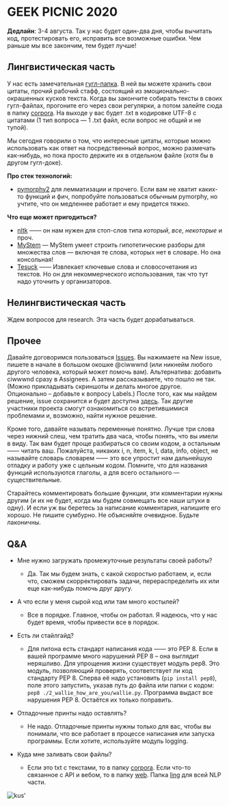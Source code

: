 # GEEK PICNIC 2020

**Дедлайн**: 3-4 августа. Так у нас будет один-два дня, чтобы вычитать код, протестировать его, исправить все возможные ошибки. Чем раньше мы все закончим, тем будет лучше!

## Лингвистическая часть

У нас есть замечательная [гугл-папка](https://drive.google.com/drive/folders/1XHisyJyqv859x64v9aqljhHr4RqszalS?usp=sharing). В ней вы можете хранить свои цитаты, прочий рабочий стафф, состоящий из эмоционально-окрашенных кусков текста. Когда вы закончите собирать тексты в своих гугл-файлах, прогоните его через свои регулярки, а потом залейте сюда в папку [corpora](https://github.com/ciwwwnd/geek_bot/tree/master/corpora). На выходе у вас будет .txt в кодировке UTF-8 с цитатами (1 тип вопроса — 1 .txt файл, если вопрос не общий и не тупой). 

Мы сегодня говорили о том, что интересные цитаты, которые можно использовать как ответ на посредственный вопрос, можно размечать как-нибудь, но пока просто держите их в отдельном файле (хотя бы в другом гугл-доке).

**Про стек технологий:**

+ [pymorphy2](https://pymorphy2.readthedocs.io/en/latest/) для лемматизации и прочего. Если вам не хватит каких-то функций и фич, попробуйте пользоваться обычным pymorphy, но учтите, что он медленнее работает и ему придется тяжко.

**Что еще может пригодиться?**
+ [nltk](https://www.kaggle.com/alxmamaev/how-to-easy-preprocess-russian-text) —— он нам нужен для стоп-слов типа *который*, *все*, *некоторые* и проч.
+ [MyStem](https://yandex.ru/dev/mystem/) –– MyStem умеет строить гипотетические разборы для множества слов — включая те слова, которых нет в словаре. Но она консольная!
+ [Tesuck](https://nlpub.ru/Tesuck) —— Извлекает ключевые слова и словосочетания из текстов. Но он для некоммерческого использования, так что тут надо уточнить у организаторов.

## Нелингвистическая часть

Ждем вопросов для research. Эта часть будет дорабатываться.

## Прочее
Давайте договоримся пользоваться [Issues](https://github.com/ciwwwnd/geek_bot/issues). Вы нажимаете на New issue, пишете в начале в большом окошке @ciwwwnd (или никнейм любого другого человека, который может помочь вам). Альтернатива: добавить ciwwwnd сразу в Assignees. А затем рассказываете, что пошло не так. (Можно прикладывать скриншоты и делать многое другое. Опционально – добавьте к вопросу Labels.) После того, как мы найдем решение, issue сохранится и будет доступна [здесь](https://github.com/ciwwwnd/geek_bot/issues?q=is%3Aissue+is%3Aclosed). Так другие участники проекта смогут ознакомиться со встретившимися проблемами и, возможно, найти нужное решение.

Кроме того, давайте называть переменные понятно. Лучше три слова через нижний слеш, чем тратить два часа, чтобы понять, что вы имели в виду. Так вам будет проще разбираться со своим кодом, а остальным —— читать ваш. Пожалуйста, никаких i, n, item, k, l, data, info, object, не называйте словарь словарем —— это все упростит нам дальнейшую отладку и работу уже с цельным кодом. Помните, что для названия функций используются глаголы, а для всего остального — существительные. 

Старайтесь комментировать большие функции, эти комментарии нужны другим (и их не будет, когда мы будем совмещать все наши штуки в одну). И если уж вы беретесь за написание комментария, напишите его хорошо. Не пишите сумбурно. Не объясняйте очевидное. Будьте лаконичны. 


## Q&A

+ Мне нужно загружать промежуточные результаты своей работы?
    * Да. Так мы будем знать, с какой скоростью работаем, и, если что, сможем скорректировать задачи, перераспределить их или еще как-нибудь помочь друг другу. 

+ А что если у меня сырой код или там много костылей? 
    * Все в порядке. Главное, чтобы он работал. Я надеюсь, что у нас будет время, чтобы привести все в порядок. 

+ Есть ли стайлгайд? 
    * Для питона есть стандарт написания кода —— это PEP 8. Если в вашей программе много нарушений PEP 8 – она выглядит неряшливо. Для упрощения жизни существует модуль pep8. Это модуль, позволяющий проверять, соответствует ли код стандарту PEP 8. Сперва её надо установить (```pip install pep8```), поле этого запустить, указав путь до файла или папки с кодом: ```pep8 ./2_wallie_how_are_you/wallie.py```. Программа выдаст все нарушения PEP 8. Остаётся их только поправить.

+ Отладочные принты надо оставлять? 
    * Не надо. Отладочные принты нужны только для вас, чтобы вы понимали, что все работает в процессе написания или запуска программы. Если хотите, используйте модуль logging. 

+ Куда мне заливать свои файлы? 
    * Если это txt c текстами, то в папку [corpora](https://github.com/ciwwwnd/geek_bot/tree/master/corpora). Если что-то связанное с API и вебом, то в папку [web](https://github.com/ciwwwnd/geek_bot/tree/master/web). Папка [ling](https://github.com/ciwwwnd/geek_bot/tree/master/ling) для всей NLP части. 

![kus'](https://sun9-1.userapi.com/c635105/v635105097/372fe/xgXXkOHV6m4.jpg)
